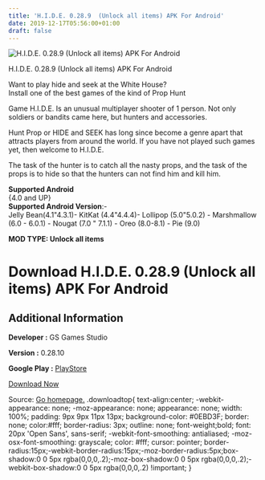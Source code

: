 ```yaml
---
title: 'H.I.D.E. 0.28.9  (Unlock all items) APK For Android'
date: 2019-12-17T05:56:00+01:00
draft: false
---
```


![H.I.D.E. 0.28.9  (Unlock all items) APK For Android](https://i0.wp.com/apkhome.net/wp-content/uploads/2019/11/H.I.D.E..png "H.I.D.E. 0.28.9  (Unlock all items) APK For Android")

  

H.I.D.E. 0.28.9  (Unlock all items) APK For Android

Want to play hide and seek at the White House?  
Install one of the best games of the kind of Prop Hunt

Game H.I.D.E. Is an unusual multiplayer shooter of 1 person. Not only soldiers or bandits came here, but hunters and accessories.

Hunt Prop or HIDE and SEEK has long since become a genre apart that attracts players from around the world. If you have not played such games yet, then welcome to H.I.D.E.

The task of the hunter is to catch all the nasty props, and the task of the props is to hide so that the hunters can not find him and kill him.

**Supported Android**  
{4.0 and UP}  
**Supported Android Version**:-  
Jelly Bean(4.1"4.3.1)- KitKat (4.4"4.4.4)- Lollipop (5.0"5.0.2) - Marshmallow (6.0 - 6.0.1) - Nougat (7.0 " 7.1.1) - Oreo (8.0-8.1) - Pie (9.0)

**MOD TYPE: Unlock all items**

Download H.I.D.E. 0.28.9  (Unlock all items) APK For Android
================================================================

Additional Information
----------------------

**Developer :** GS Games Studio

**Version :** 0.28.10

**Google Play :** [PlayStore](https://play.google.com/store/apps/details?id=com.hgames.propvshunter)

  

[Download Now](https://store4app.co/post/h-i-d-e-0-28-9-od-unlock-all-items-apk-for-android_1574528350)

  
Source: [Go homepage.](https://store4app.co/post/h-i-d-e-0-28-9-od-unlock-all-items-apk-for-android_1574528350) .downloadtop{ text-align:center; -webkit-appearance: none; -moz-appearance: none; appearance: none; width: 100%; padding: 9px 9px 11px 13px; background-color: #0EBD3F; border: none; color:#fff; border-radius: 3px; outline: none; font-weight;bold; font: 20px 'Open Sans', sans-serif; -webkit-font-smoothing: antialiased; -moz-osx-font-smoothing: grayscale; color: #fff; cursor: pointer; border-radius:15px;-webkit-border-radius:15px;-moz-border-radius:5px;box-shadow:0 0 5px rgba(0,0,0,.2);-moz-box-shadow:0 0 5px rgba(0,0,0,.2);-webkit-box-shadow:0 0 5px rgba(0,0,0,.2) !important; }